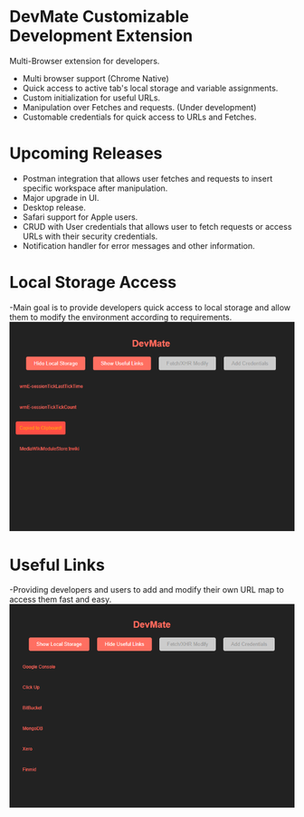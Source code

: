 # DevMate Customizable Development Extension
Multi-Browser extension for developers.
- Multi browser support (Chrome Native)
- Quick access to active tab's local storage and variable assignments.
- Custom initialization for useful URLs.
- Manipulation over Fetches and requests. (Under development)
- Customable credentials for quick access to URLs and Fetches.

# Upcoming Releases
- Postman integration that allows user fetches and requests to insert specific workspace after manipulation.
- Major upgrade in UI.
- Desktop release.
- Safari support for Apple users.
- CRUD with User credentials that allows user to fetch requests or access URLs with their security credentials.
- Notification handler for error messages and other information.

# Local Storage Access
-Main goal is to provide developers quick access to local storage and allow them to modify the environment according to requirements.
![preview](/assets/localstorage.png)

# Useful Links
-Providing developers and users to add and modify their own URL map to access them fast and easy.
![preview](/assets/usefullinks.png)
